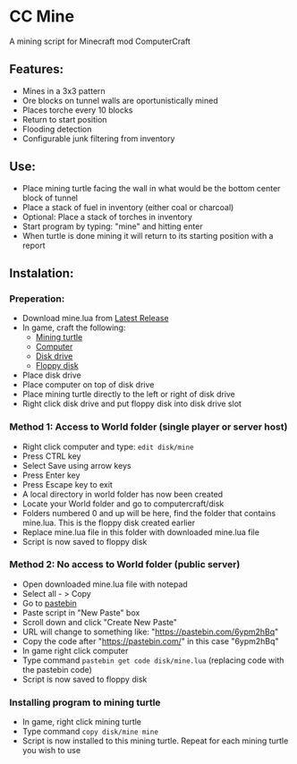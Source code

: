 # CC Mine
 A mining script for Minecraft mod ComputerCraft

## Features:
- Mines in a 3x3 pattern
- Ore blocks on tunnel walls are oportunistically mined
- Places torche every 10 blocks
- Return to start position
- Flooding detection
- Configurable junk filtering from inventory

## Use:
- Place mining turtle facing the wall in what would be the bottom center block of tunnel
- Place a stack of fuel in inventory (either coal or charcoal)
- Optional: Place a stack of torches in inventory
- Start program by typing: "mine" and hitting enter
- When turtle is done mining it will return to its starting position with a report

## Instalation:

### Preperation:
- Download mine.lua from [Latest Release](https://github.com/Fenris42/CC-Mine/releases)
- In game, craft the following:
  - [Mining turtle](https://computercraft.info/wiki/Turtle#Recipes)
  - [Computer](https://computercraft.info/wiki/Computer)
  - [Disk drive](https://computercraft.info/wiki/Disk_Drive)
  - [Floppy disk](https://computercraft.info/wiki/Floppy_Disk)
- Place disk drive
- Place computer on top of disk drive
- Place mining turtle directly to the left or right of disk drive
- Right click disk drive and put floppy disk into disk drive slot

### Method 1: Access to World folder (single player or server host)
- Right click computer and type: ```edit disk/mine```
- Press CTRL key
- Select Save using arrow keys
- Press Enter key
- Press Escape key to exit
- A local directory in world folder has now been created
- Locate your World folder and go to computercraft/disk
- Folders numbered 0 and up will be here, find the folder that contains mine.lua. This is the floppy disk created earlier
- Replace mine.lua file in this folder with downloaded mine.lua file
- Script is now saved to floppy disk

### Method 2: No access to World folder (public server)
- Open downloaded mine.lua file with notepad
- Select all - > Copy
- Go to [pastebin](https://pastebin.com/)
- Paste script in "New Paste" box
- Scroll down and click "Create New Paste"
- URL will change to something like: "https://pastebin.com/6ypm2hBq"
- Copy the code after "https://pastebin.com/" in this case "6ypm2hBq"
- In game right click computer
- Type command ```pastebin get code disk/mine.lua``` (replacing code with the pastebin code)
- Script is now saved to floppy disk

### Installing program to mining turtle
- In game, right click mining turtle
- Type command ```copy disk/mine mine```
- Script is now installed to this mining turtle. Repeat for each mining turtle you wish to use

